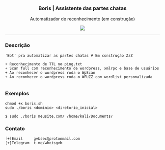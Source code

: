 <p align="center">
  <h3 align="center">Boris | Assistente das partes chatas</h3>
  <p align="center">Automatizador de reconhecimento (em construção)</p>

  <p align="center">
    <a href="https://t.me/whoisgvb">
      <img src="https://img.shields.io/badge/Telegram-@whoisgvb-blue.svg">
    </a>
  </p>
</p>
<hr>

### Descrição
```
'Bot' pra automatizar as partes chatas # Em construção ZzZ

+ Reconhecimento de TTL no ping.txt
+ Scan full com reconhecimento de wordpress, xmlrpc e base de usuários
+ Ao reconhecer o wordpress roda o WpScan 
+ Ao reconhecer o wordpress roda o WFUZZ com wordlist personalizada


```

### Exemplos

```
chmod +x boris.sh
sudo ./boris <dominio> <diretorio_inicial>

$ sudo ./boris meusite.com/ /home/kali/Documents/
```

### Contato

```
[+]Email     gvbsec@protonmail.com
[+]Telegram  t.me/whoisgvb
```
